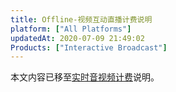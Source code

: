 ```yaml
---
title: Offline-视频互动直播计费说明
platform: ["All Platforms"]
updatedAt: 2020-07-09 21:49:02
Products: ["Interactive Broadcast"]
---
```

本文内容已移至[实时音视频计费](https://docs.agora.io/cn/Interactive%20Broadcast/billing_rtc?platform=All%20Platforms)说明。